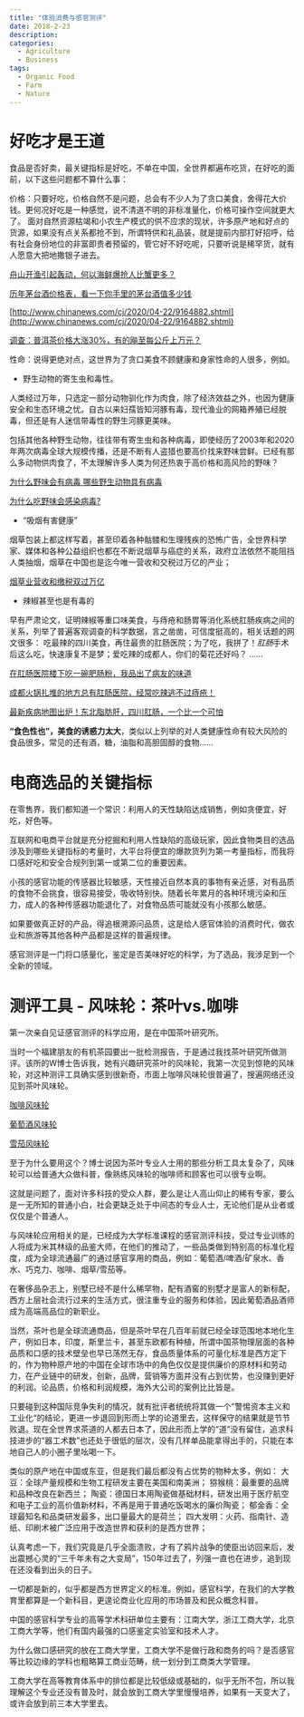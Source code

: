 ```yaml
---
title: "体验消费与感官测评"
date: 2018-2-23
description: 
categories:
  - Agriculture
  - Business
tags:
  - Organic Food
  - Farm
  - Nature 
---
```


# **好吃才是王道**

食品是否好卖，最关键指标是好吃，不单在中国，全世界都遍布吃货，在好吃的面前，以下这些问题都不算什么事：

价格：只要好吃，价格自然不是问题，总会有不少人为了贪口美食，舍得花大价钱。更何况好吃是一种感觉，说不清道不明的非标准量化，价格可操作空间就更大了。
面对自然资源枯竭和小农生产模式的供不应求的现状，许多原产地和好点的货源，如果没有点关系都抢不到，所谓特供和礼品装，就是提前内部打好招呼，给有社会身份地位的非富即贵者预留的，管它好不好吃呢，只要听说是稀罕货，就有人愿意大把地撒银子进去。

[舟山开渔引起轰动，何以海鲜爆抢人比蟹更多？](https://dy.163.com/article/FJ8CIFEV0517NDVP.html)

[历年茅台酒价格表，看一下你手里的茅台酒值多少钱](https://zhuanlan.zhihu.com/p/42053214)

[http://www.chinanews.com/cj/2020/04-22/9164882.shtml](http://www.chinanews.com/cj/2020/04-22/9164882.shtml)

[调查：普洱茶价格大涨30%，有的飚至每公斤上万元？](http://www.xinhuanet.com/food/2017-05/17/c_1120984749.htm)

性命：说得更绝对点，这世界为了贪口美食不顾健康和身家性命的人很多，例如。

- 野生动物的寄生虫和毒性。

人类经过万年，只选定一部分动物驯化作为肉食，除了经济效益之外，也因为健康安全和生态环境之忧。自古以来妇孺皆知河豚有毒，现代渔业的网箱养殖已经脱毒，但还是有人迷信带毒性的野生河豚更美味。
   
包括其他各种野生动物，往往带有寄生虫和各种病毒，即使经历了2003年和2020年两次病毒全球大规模传播，还是不断有人盗猎也要高价找来野味尝鲜。已经有那么多动物供肉食了，不太理解许多人类为何还热衷于高价格和高风险的野味？

[为什么野味会有病毒 哪些野生动物具有病毒](https://psker.org/?id=932)

[为什么吃野味会感染病毒?](https://www.zhihu.com/question/367393702)

- “吸烟有害健康”

烟草包装上都这样写着，甚至印着各种骷髅和生理残疾的恐怖广告，全世界科学家、媒体和各种公益组织也都在不断说烟草与癌症的关系，政府立法依然不能阻挡人类抽烟，烟草在中国也是迄今唯一营收和交税过万亿的产业；

[烟草业营收和缴税双过万亿](https://www.cnxiangyan.com/article/4097.html)

- 辣椒甚至也是有毒的

早有严肃论文，证明辣椒等重口味美食，与痔疮和肠胃等消化系统肛肠疾病之间的关系，列举了普遍客观调查的科学数据，言之凿凿，可信度挺高的，相关话题的网文很多：
吃最辣的四川美食，再住最贵的肛肠医院；为了吃，我拼了！*肛肠*手术后这么吃，快速康复不是梦；爱吃辣的成都人，你们的菊花还好吗？ ……

[在肛肠医院楼下吃一碗肥肠粉，我品出了病友的味道](https://zhuanlan.zhihu.com/p/58895166)

[成都火锅扎堆的地方总有肛肠医院，经常吃辣逃不过痔疮！](https://new.qq.com/omn/20181121/20181121A1IIZF.html)

[最新疾病地图出炉！东北脂肪肝，四川肛肠，一个比一个可怕](https://dy.163.com/article/EDKRD22T0514S6T6.html)

**“食色性也”，美食的诱惑力太大**，类似以上列举的对人类健康性命有较大风险的食品很多，常见的还有酒，糖，油脂和高胆固醇的食物……

# **电商选品的关键指标**

在零售界，我们都知道一个常识：利用人的天性缺陷达成销售，例如贪便宜，好吃，好色等。

互联网和电商平台就是充分挖掘和利用人性缺陷的高级玩家，因此食物类目的选品涉及到哪些关键指标的考量时，大平台将便宜的爆款货列为第一考量指标，而我将口感好吃和安全合规列到第一或第二位的重要因素。

小孩的感官功能的传感器比较敏感，天性接近自然本真的事物有亲近感，对有品质的食物不会挑食，很容易接受，吸收特别快。随着长年累月的各种环境污染和压力，成人的各种传感器功能退化了，对食物品质可能就没有小孩那么敏感。

如果要做真正好的产品，得追根溯源问品质，这是给人感官体验的消费时代，做农业和旅游等其他各种产品都是这样的普遍规律。

感官测评是一门将口感量化，鉴定是否美味好吃的科学，为了选品，我涉足到一个全新的领域。

# **测评工具 - 风味轮：茶叶vs.咖啡**

第一次亲自见证感官测评的科学应用，是在中国茶叶研究所。

当时一个福建朋友的有机茶园要出一批检测报告，于是通过我找茶叶研究所做测评。该所的W博士告诉我，她有兴趣研究茶叶的风味轮，我第一次见到惊艳的风味轮，对这种测评工具确实感到很新奇，市面上咖啡风味轮很普遍了，搜遍网络还没见到茶叶风味轮。

[咖啡风味轮](https://www.gafei.com/kafeifengweiquxian/20170716106649.html)

[葡萄酒风味轮](https://www.wine-world.com/culture/pj/20140305165312796)

[雪茄风味轮](http://www.xuejia.mobi/sense/511.html)

至于为什么要用这个？博士说因为茶叶专业人士用的那些分析工具太复杂了，风味轮可以给普通大众做科普，像熟练风味轮的咖啡师和顾客也可以很专业啊。

这就是问题了，面对许多科技的受众人群，要么是让人高山仰止的稀有专家，要么是一无所知的普通小白，社会更缺乏处于中间态的专业人士，无论他们是从业者或仅仅是个普通人。

与风味轮应用相关的是，已经成为大学标准课程的感官测评科技，受过专业训练的人将成为米其林级的品鉴大师，在他们的推动了，一些品类做到特别高的标准化程度，成为全球流通最广的通过感官享用的商品，例如：葡萄酒/啤酒/矿泉水、香水、巧克力、咖啡、烟草/雪茄等。

在奢侈品杂志上，别墅已经不是什么稀罕物，配有酒窖的别墅才是富人的新标配，西方上层社会流行过来的生活方式，很注重专业的服务和体验，因此葡萄酒品酒师成为高端高品位的新职业。

当然，茶叶也是全球流通商品，但是茶叶早在几百年前就已经全球范围地本地化生产，例如日本，印度，斯里兰卡，甚至东欧都有种植，所谓中国茶物理层面的各种品质和口感的技术壁垒也早已荡然无存，食品质量体系的可量化标准是西方定下的，作为物种原产地的中国在全球市场中的角色仅仅是提供廉价的原材料和劳动力，在产业链中的研发，创新，品牌，营销等方面并没有占到优势，也没赚到更好的利润。论品质，价格和利润规模，海外大公司的案例比比皆是。

只要碰到这种国际竞争失利的情况，就有批评者统统将其做一个”警惕资本主义和工业化“的结论，更进一步退回到形而上学的论道里去，这样保守的结果就是节节败退。现在全世界求茶道的人都去日本了，因此形而上学的“道”没有留住，追求科技进步的“器工术数”也还处于很低的层次，没有几样单品能拿得出手的，只能在本地自己人的小圈子里吆喝一下。

类似的原产地在中国或东亚，但是我们最后都没有占优势的物种太多，例如：
大豆：全球产量规模和生物工程研发主要在美国和南美洲；
猕猴桃：最重要的品牌和品种改良在新西兰；
陶瓷：德国日本用陶瓷做基础材料，研发出用于医疗航空和电子工业的高价值新材料，不再是用于普通吃饭喝水的廉价陶瓷；
郁金香：全球最知名和品类研发最多，出口量最大的是荷兰；
四大发明：火药、指南针、造纸、印刷术被广泛应用于改造世界和获利的是西方世界；

认真考虑一下，我们究竟是几乎全面溃败，才有了鸦片战争的使臣出访回来后，发出震撼心灵的“三千年未有之大变局”，150年过去了，列强一直也在进步，追到现在还没看到出头的日子。

一切都是新的，似乎都是西方世界定义的标准。例如，感官科学，在我们的大学教育里都算是一个新科目，更遑论商业化应用的市场普及和民众概念科普。

中国的感官科学专业的高等学术科研单位主要有：江南大学，浙江工商大学，北京工商大学等，他们有国内最强的口感鉴定实验室和技术人才。

为什么做口感研究的放在工商大学里，工商大学不是做行政和商务的吗？是否感官等比较边缘的学科也粗略算工商业范畴，统一划分到工商类大学管理。

工商大学在高等教育体系中的排位都是比较低级或基础的，似乎无所不包，所以我理解这个专业还没有普及时，就会放到工商大学里慢慢培养，如果有一天变大了，或许会放到前三本大学里去。

